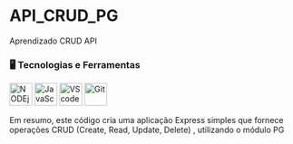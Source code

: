 # API_CRUD_PG
Aprendizado CRUD API

### 🖥️ Tecnologias e Ferramentas 
<p align="left">
<img width="40px" src="https://cdn.jsdelivr.net/gh/devicons/devicon/icons/nodejs/nodejs-original.svg" title="NODEjs"/>
<img width="40px" src="https://cdn.jsdelivr.net/gh/devicons/devicon/icons/javascript/javascript-original.svg" title="JavaScript"/>
<img width="40px" src="https://cdn.jsdelivr.net/gh/devicons/devicon/icons/vscode/vscode-original.svg" title="VScode"/>
<img width="40px" src="https://cdn.jsdelivr.net/gh/devicons/devicon/icons/git/git-original.svg" title="Git"/>
</p>

Em resumo, este código cria uma aplicação Express simples que fornece operações CRUD (Create, Read, Update, Delete) , utilizando o módulo PG 
